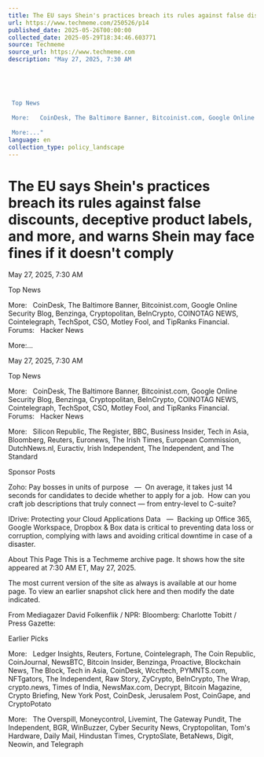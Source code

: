 ```yaml
---
title: The EU says Shein's practices breach its rules against false discounts, deceptive product labels, and more, and warns Shein may face fines if it doesn't comply
url: https://www.techmeme.com/250526/p14
published_date: 2025-05-26T00:00:00
collected_date: 2025-05-29T18:34:46.603771
source: Techmeme
source_url: https://www.techmeme.com
description: "May 27, 2025, 7:30 AM 
 
 
 
 
 
 Top News 
 
 More:   CoinDesk, The Baltimore Banner, Bitcoinist.com, Google Online Security Blog, Benzinga, Cryptopolitan, BeInCrypto, COINOTAG NEWS, Cointelegraph, TechSpot, CSO, Motley Fool, and TipRanks Financial.  Forums:   Hacker News 
 
 More:..."
language: en
collection_type: policy_landscape
---
```


# The EU says Shein's practices breach its rules against false discounts, deceptive product labels, and more, and warns Shein may face fines if it doesn't comply

May 27, 2025, 7:30 AM 
 
 
 
 
 
 Top News 
 
 More:   CoinDesk, The Baltimore Banner, Bitcoinist.com, Google Online Security Blog, Benzinga, Cryptopolitan, BeInCrypto, COINOTAG NEWS, Cointelegraph, TechSpot, CSO, Motley Fool, and TipRanks Financial.  Forums:   Hacker News 
 
 More:...

May 27, 2025, 7:30 AM

Top News 
 
 More:   CoinDesk, The Baltimore Banner, Bitcoinist.com, Google Online Security Blog, Benzinga, Cryptopolitan, BeInCrypto, COINOTAG NEWS, Cointelegraph, TechSpot, CSO, Motley Fool, and TipRanks Financial.  Forums:   Hacker News 
 
 More:   Silicon Republic, The Register, BBC, Business Insider, Tech in Asia, Bloomberg, Reuters, Euronews, The Irish Times, European Commission, DutchNews.nl, Euractiv, Irish Independent, The Independent, and The Standard

Sponsor Posts 
 
 Zoho: 
 Pay bosses in units of purpose   —  On average, it takes just 14 seconds for candidates to decide whether to apply for a job.  How can you craft job descriptions that truly connect — from entry-level to C-suite?

IDrive: 
 Protecting your Cloud Applications Data   —  Backing up Office 365, Google Workspace, Dropbox &amp; Box data is critical to preventing data loss or corruption, complying with laws and avoiding critical downtime in case of a disaster.

About This Page 
 This is a Techmeme archive page.
It shows how the site appeared at 7:30 AM ET, May 27, 2025.
 
 The most current version of the site as always is available at our home page.
To view an earlier snapshot click here
and then modify the date indicated.

From Mediagazer 
 David Folkenflik / NPR: 
 Bloomberg: 
 Charlotte Tobitt / Press Gazette:

Earlier Picks 
 
 More:   Ledger Insights, Reuters, Fortune, Cointelegraph, The Coin Republic, CoinJournal, NewsBTC, Bitcoin Insider, Benzinga, Proactive, Blockchain News, The Block, Tech in Asia, CoinDesk, Wccftech, PYMNTS.com, NFTgators, The Independent, Raw Story, ZyCrypto, BeInCrypto, The Wrap, crypto.news, Times of India, NewsMax.com, Decrypt, Bitcoin Magazine, Crypto Briefing, New York Post, CoinDesk, Jerusalem Post, CoinGape, and CryptoPotato

More:   The Overspill, Moneycontrol, Livemint, The Gateway Pundit, The Independent, BGR, WinBuzzer, Cyber Security News, Cryptopolitan, Tom's Hardware, Daily Mail, Hindustan Times, CryptoSlate, BetaNews, Digit, Neowin, and Telegraph